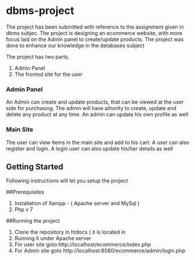 # dbms-project

 The project has been submitted with reference to the assignment given in dbms subjec. The project is designing an ecommerce website, with more focus laid on the Admin panel to create/update products. The project was done to enhance our knowledge in the databases subject
 
 The project has two parts. 
 1. Admin Panel
 2. The fronted site for the user
 
 
### Admin Panel
An Admin can create and update products, that can be viewed at the user side for purchasing. The admin will have athority to create, update and delete any product at any time. An admin can update his own profile as well

### Main Site
The user can view items in the main site and add to his cart. A user can also register and login. A login user can also update his/her details as well
 
## Getting Started

Following instructions will let you setup the project

##Prerequisites 
1. Installation of Xampp - ( Apache server and MySql )
2. Php v 7

##Running the project
1. Clone the repository in htdocs ( it is located in 
2. Running it under Apache server
3. For user site goto
	http://localhost/ecommerce/index.php
4. For Admin site goto 
	http://localhost:8080/ecommerce/admin/login.php
